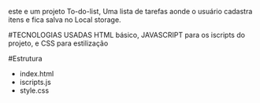 este e um projeto To-do-list, Uma lista de tarefas 
aonde o usuário cadastra itens e fica salva no Local storage.

#TECNOLOGIAS USADAS
HTML básico, JAVASCRIPT para os iscripts do projeto, e CSS para estilização

#Estrutura
* index.html
* iscripts.js
* style.css

